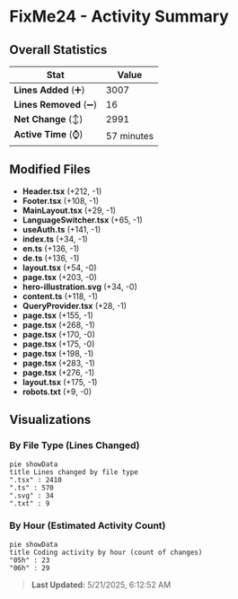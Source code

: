# FixMe24 - Activity Summary 

## Overall Statistics

| Stat                   | Value                                                             |
| ---------------------- | ----------------------------------------------------------------- |
| **Lines Added** (➕)   | 3007                                          |
| **Lines Removed** (➖) | 16                                        |
| **Net Change** (↕)    | 2991                |
| **Active Time** (⌚)   | 57 minutes |


## Modified Files
- **Header.tsx** (+212, -1)
- **Footer.tsx** (+108, -1)
- **MainLayout.tsx** (+29, -1)
- **LanguageSwitcher.tsx** (+65, -1)
- **useAuth.ts** (+141, -1)
- **index.ts** (+34, -1)
- **en.ts** (+136, -1)
- **de.ts** (+136, -1)
- **layout.tsx** (+54, -0)
- **page.tsx** (+203, -0)
- **hero-illustration.svg** (+34, -0)
- **content.ts** (+118, -1)
- **QueryProvider.tsx** (+28, -1)
- **page.tsx** (+155, -1)
- **page.tsx** (+268, -1)
- **page.tsx** (+170, -0)
- **page.tsx** (+175, -0)
- **page.tsx** (+198, -1)
- **page.tsx** (+283, -1)
- **page.tsx** (+276, -1)
- **layout.tsx** (+175, -1)
- **robots.txt** (+9, -0)

## Visualizations

### By File Type (Lines Changed)

```mermaid
pie showData
title Lines changed by file type
".tsx" : 2410
".ts" : 570
".svg" : 34
".txt" : 9
```

### By Hour (Estimated Activity Count)

```mermaid
pie showData
title Coding activity by hour (count of changes)
"05h" : 23
"06h" : 29
```


> **Last Updated:** 5/21/2025, 6:12:52 AM